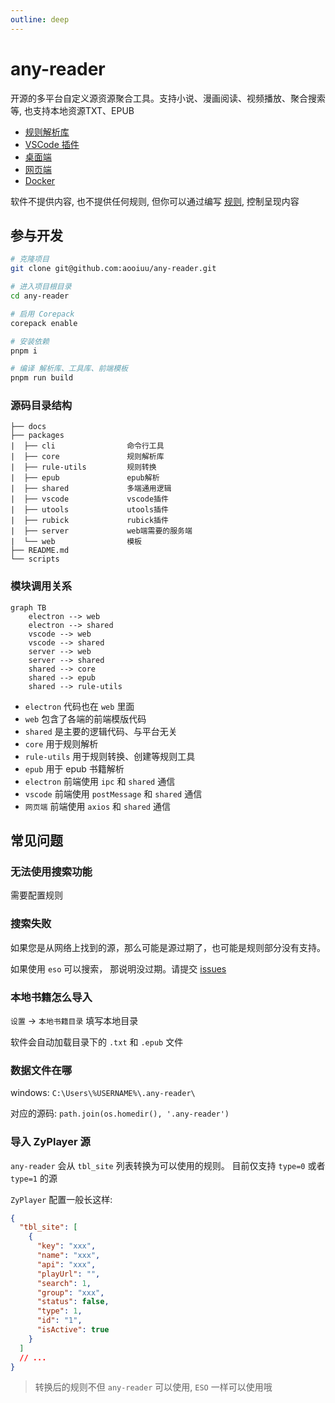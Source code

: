 ```yaml
---
outline: deep
---
```


# any-reader

开源的多平台自定义源资源聚合工具。支持小说、漫画阅读、视频播放、聚合搜索等, 也支持本地资源TXT、EPUB

- [规则解析库](./core/)
- [VSCode 插件](./vsc/)
- [桌面端](./desktop/)
- [网页端](./browser/)
- [Docker](./docker/)

软件不提供内容, 也不提供任何规则, 但你可以通过编写 [规则](./rule/), 控制呈现内容

## 参与开发

```sh
# 克隆项目
git clone git@github.com:aooiuu/any-reader.git

# 进入项目根目录
cd any-reader

# 启用 Corepack
corepack enable

# 安装依赖
pnpm i

# 编译 解析库、工具库、前端模板
pnpm run build
```

### 源码目录结构

```
├── docs
├── packages
|  ├── cli                命令行工具
|  ├── core               规则解析库
|  ├── rule-utils         规则转换
|  ├── epub               epub解析
|  ├── shared             多端通用逻辑
|  ├── vscode             vscode插件
|  ├── utools             utools插件
|  ├── rubick             rubick插件
|  ├── server             web端需要的服务端
|  └── web                模板
├── README.md
└── scripts
```

### 模块调用关系

```mermaid
graph TB
    electron --> web
    electron --> shared
    vscode --> web
    vscode --> shared
    server --> web
    server --> shared
    shared --> core
    shared --> epub
    shared --> rule-utils
```

- `electron` 代码也在 `web` 里面
- `web` 包含了各端的前端模版代码
- `shared` 是主要的逻辑代码、与平台无关
- `core` 用于规则解析
- `rule-utils` 用于规则转换、创建等规则工具
- `epub` 用于 epub 书籍解析
- `electron` 前端使用 `ipc` 和 `shared` 通信
- `vscode` 前端使用 `postMessage` 和 `shared` 通信
- `网页端` 前端使用 `axios` 和 `shared` 通信

## 常见问题

### 无法使用搜索功能

需要配置规则

### 搜索失败

如果您是从网络上找到的源，那么可能是源过期了，也可能是规则部分没有支持。

如果使用 `eso` 可以搜索， 那说明没过期。请提交 [issues](https://github.com/aooiuu/any-reader/issues)

### 本地书籍怎么导入

`设置` -> `本地书籍目录` 填写本地目录

软件会自动加载目录下的 `.txt` 和 `.epub` 文件

### 数据文件在哪

windows: `C:\Users\%USERNAME%\.any-reader\`

对应的源码: `path.join(os.homedir(), '.any-reader')`

### 导入 ZyPlayer 源

`any-reader` 会从 `tbl_site` 列表转换为可以使用的规则。 目前仅支持 `type=0` 或者 `type=1` 的源

`ZyPlayer` 配置一般长这样:

```json
{
  "tbl_site": [
    {
      "key": "xxx",
      "name": "xxx",
      "api": "xxx",
      "playUrl": "",
      "search": 1,
      "group": "xxx",
      "status": false,
      "type": 1,
      "id": "1",
      "isActive": true
    }
  ]
  // ...
}
```

> 转换后的规则不但 `any-reader` 可以使用, `ESO` 一样可以使用哦
